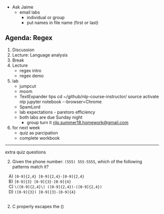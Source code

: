 - Ask Jaime
    - email labs
        - individual or group
        - put names in file name (first or last)


Agenda: Regex
----

1. Discussion
1. Lecture: Language analysis
1. Break
1. Lecture
    - regex intro
    - regex demo
1. lab
    - jumpcut
    - moom
    - TextExpander tips
        cd ~/github/nlp-course-instructor/ 
        source activate nlp 
        jupyter notebook --browser=Chrome 
    - SpamLord
    - lab expectations - paretoro efficiency
    - both labs are due Sunday night
        - group turn it
        nlp.summer18.homework@gmail.com
1. for next week
    - quiz as parcipation
    - complete workbook

----
extra quiz questions

2) Given the phone number: `(555) 555-5555`, which of the following patterns match it?  

&nbsp;&nbsp; A) `[0-9]{2,4} [0-9]{2,4}-[0-9]{2,4}`   
&nbsp;&nbsp; B) `[0-9]{3} [0-9]{3}-[0-9]{4}`   
&nbsp;&nbsp; C) `\([0-9]{2,4}\) ([0-9]{2,4})-([0-9]{2,4})`    
&nbsp;&nbsp; D) `([0-9]{3}) [0-9]{3}-[0-9]{4}`    
<br>

2) C properly escapes the ()  